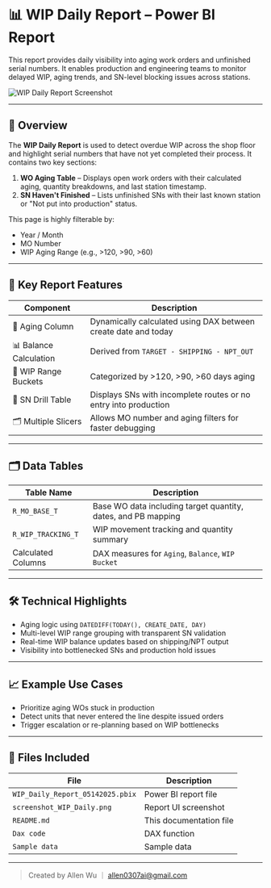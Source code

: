 # 📊 WIP Daily Report – Power BI Report

This report provides daily visibility into aging work orders and unfinished serial numbers. It enables production and engineering teams to monitor delayed WIP, aging trends, and SN-level blocking issues across stations.

![WIP Daily Report Screenshot](screenshot_WIP_Daily.png)

---

## 📌 Overview

The **WIP Daily Report** is used to detect overdue WIP across the shop floor and highlight serial numbers that have not yet completed their process. It contains two key sections:

1. **WO Aging Table** – Displays open work orders with their calculated aging, quantity breakdowns, and last station timestamp.
2. **SN Haven't Finished** – Lists unfinished SNs with their last known station or "Not put into production" status.

This page is highly filterable by:
- Year / Month
- MO Number
- WIP Aging Range (e.g., >120, >90, >60)

---

## 🧩 Key Report Features

| Component | Description |
|----------|-------------|
| 📘 Aging Column | Dynamically calculated using DAX between create date and today |
| 📊 Balance Calculation | Derived from `TARGET - SHIPPING - NPT_OUT` |
| 🧮 WIP Range Buckets | Categorized by >120, >90, >60 days aging |
| 🔎 SN Drill Table | Displays SNs with incomplete routes or no entry into production |
| 🗂️ Multiple Slicers | Allows MO number and aging filters for faster debugging |

---

## 🗂️ Data Tables

| Table Name | Description |
|------------|-------------|
| `R_MO_BASE_T` | Base WO data including target quantity, dates, and PB mapping |
| `R_WIP_TRACKING_T` | WIP movement tracking and quantity summary |
| Calculated Columns | DAX measures for `Aging`, `Balance`, `WIP Bucket` |

---

## 🛠️ Technical Highlights

- Aging logic using `DATEDIFF(TODAY(), CREATE_DATE, DAY)`
- Multi-level WIP range grouping with transparent SN validation
- Real-time WIP balance updates based on shipping/NPT output
- Visibility into bottlenecked SNs and production hold issues

---

## 📈 Example Use Cases

- Prioritize aging WOs stuck in production
- Detect units that never entered the line despite issued orders
- Trigger escalation or re-planning based on WIP bottlenecks

---

## 📁 Files Included

| File | Description |
|------|-------------|
| `WIP_Daily_Report_05142025.pbix` | Power BI report file |
| `screenshot_WIP_Daily.png` | Report UI screenshot |
| `README.md` | This documentation file |
| `Dax code` | DAX function |
| `Sample data` | Sample data |

---

> Created by Allen Wu ｜ allen0307ai@gmail.com
